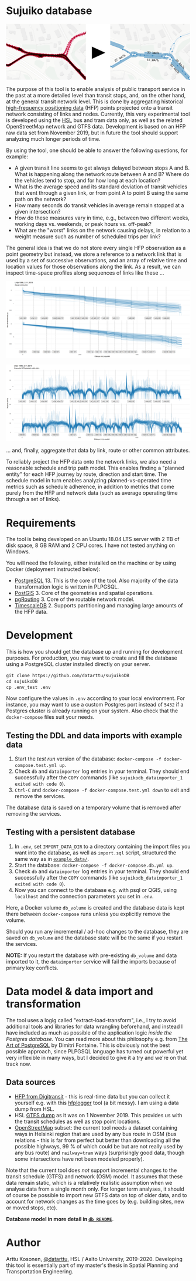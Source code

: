# Sujuiko database

![Title picture: general idea.](docs/img/title_example_picture.png)

The purpose of this tool is to enable analysis of public transport service in the past at a more detailed level than transit stops, and, on the other hand, at the general transit network level.
This is done by aggregating historical [high-frequency positioning data](https://digitransit.fi/en/developers/apis/4-realtime-api/vehicle-positions/) (HFP) points projected onto a transit network consisting of links and nodes.
Currently, this very experimental tool is developed using the [HSL](hsl.fi/) bus and tram data only, as well as the related OpenStreetMap network and GTFS data.
Development is based on an HFP raw data set from November 2019, but in future the tool should support analyzing much longer periods of time.

By using the tool, one should be able to answer the following questions, for example:

- A given transit line seems to get always delayed between stops A and B.
What is happening along the network route between A and B?
Where do the vehicles tend to stop, and for how long at each location?
- What is the average speed and its standard deviation of transit vehicles that went through a given link, or from point A to point B using the same path on the network?
- How many seconds do transit vehicles in average remain stopped at a given intersection?
- How do these measures vary in time, e.g., between two different weeks, working days vs. weekends, or peak hours vs. off-peak?
- What are the "worst" links on the network causing delays, in relation to a weight measure such as number of scheduled trips per link?

The general idea is that we do not store every single HFP observation as a point geometry but instead, we store a reference to a network link that is used by a set of successive observations, and an array of relative time and location values for those observations along the link.
As a result, we can inspect time-space profiles along sequences of links like these ...

![Example of a driving time profile](docs/img/1088_optime_example.png)

![Example of a speed profile](docs/img/1088_speed_example.png)

... and, finally, aggregate that data by link, route or other common attributes.

To reliably project the HFP data onto the network links, we also need a reasonable schedule and trip path model.
This enables finding a "planned entity" for each HFP journey by route, direction and start time.
The schedule model in turn enables analyzing planned-vs-operated time metrics such as schedule adherence, in addition to metrics that come purely from the HFP and network data (such as average operating time through a set of links).

# Requirements

The tool is being developed on an Ubuntu 18.04 LTS server with 2 TB of disk space, 8 GB RAM and 2 CPU cores.
I have not tested anything on Windows.

You will need the following, either installed on the machine or by using Docker (deployment instructed below):

- [PostgreSQL](https://www.postgresql.org/) 13.
This is the core of the tool.
Also majority of the data transformation logic is written in PLPGSQL.
- [PostGIS](https://postgis.net/) 3.
Core of the geometries and spatial operations.
- [pgRouting](http://docs.pgrouting.org/latest/en/index.html) 3.
Core of the routable network model.
- [TimescaleDB](https://docs.timescale.com/latest/main) 2.
Supports partitioning and managing large amounts of the HFP data.

# Development

This is how you should get the database up and running for development purposes.
For production, you may want to create and fill the database using a PostgreSQL cluster installed directly on your server.

```
git clone https://github.com/datarttu/sujuikoDB
cd sujuikoDB
cp .env_test .env
```

Now configure the values in `.env` according to your local environment.
For instance, you may want to use a custom Postgres port instead of `5432` if a Postgres cluster is already running on your system.
Also check that the `docker-compose` files suit your needs.

## Testing the DDL and data imports with example data

1. Start the *test run* version of the database: `docker-compose -f docker-compose.test.yml up`.
1. Check `db` and `dataimporter` log entries in your terminal. They should end successfully after the `COPY` commands (like `sujuikodb_dataimporter_1 exited with code 0`).
1. `Ctrl-C` and `docker-compose -f docker-compose.test.yml down` to exit and remove the services.

The database data is saved on a temporary volume that is removed after removing the services.

## Testing with a persistent database

1. In `.env`, set `IMPORT_DATA_DIR` to a directory containing the import files you want into the database, as well as `import.sql` script, structured the same way as in [`example_data/`](./example_data/).
1. Start the database: `docker-compose -f docker-compose.db.yml up`.
1. Check `db` and `dataimporter` log entries in your terminal. They should end successfully after the `COPY` commands (like `sujuikodb_dataimporter_1 exited with code 0`).
1. Now you can connect to the database e.g. with psql or QGIS, using `localhost` and the connection parameters you set in `.env`.

Here, a Docker volume `db_volume` is created and the database data is kept there between `docker-compose` runs unless you explicitly remove the volume.

Should you run any incremental / ad-hoc changes to the database, they are saved on `db_volume` and the database state will be the same if you restart the services.

**NOTE:** If you restart the database with pre-existing `db_volume` and data imported to it, the `dataimporter` service will fail the imports because of primary key conflicts.

# Data model & data import and transformation

The tool uses a logig called "extract-load-transform", i.e., I try to avoid additional tools and libraries for data wrangling beforehand, and instead I have included as much as possible of the application logic *inside the Postgres database*.
You can read more about this philosophy e.g. from [The Art of PostgreSQL](https://theartofpostgresql.com/) by Dimitri Fontaine.
This is obviously not the best possible approach, since PLPGSQL language has turned out powerful yet very inflexible in many ways, but I decided to give it a try and we're on that track now.

## Data sources

- [HFP from Digitransit](https://digitransit.fi/en/developers/apis/4-realtime-api/vehicle-positions/) - this is real-time data but you can collect it yourself e.g. with this [hfplogger](https://github.com/datarttu/hfplogger) tool (a bit messy).
I am using a data dump from HSL.
- HSL [GTFS dump](https://transitfeeds.com/p/helsinki-regional-transport/735/20191101) as it was on 1 November 2019.
This provides us with the transit schedules as well as stop point locations.
- [OpenStreetMap](openstreetmap.org/) subset: the current tool needs a dataset containing ways in Helsinki region that are used by any bus route in OSM (bus relations - this is far from perfect but better than downloading all the possible highways, 99 % of which could be but are not really used by any bus route) and `railway=tram` ways (surprisingly good data, though some intersections have not been modeled properly).

Note that the current tool does *not* support incremental changes to the transit schedule (GTFS) and network (OSM) model.
It assumes that these data remain static, which is a relatively realistic assumption when we analyse data from a single month only.
For longer term analyses, it should of course be possible to import new GTFS data on top of older data, and to account for network changes as the time goes by (e.g. building sites, new or moved stops, etc).

**Database model in more detail in [`db README`](db)**.

# Author

Arttu Kosonen, [@datarttu](https://github.com/datarttu), HSL / Aalto University, 2019-2020.
Developing this tool is essentially part of my master's thesis in Spatial Planning and Transportation Engineering.
